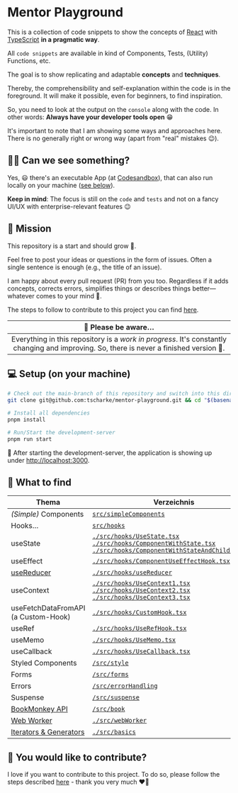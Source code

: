 # Mentor Playground

This is a collection of code snippets to show the concepts of [React](https://react.dev) with [TypeScript](https://www.typescriptlang.org) **in a pragmatic way**.

All `code snippets` are available in kind of Components, Tests, (Utility) Functions, etc.

The goal is to show replicating and adaptable **concepts** and **techniques**.

Thereby, the comprehensibility and self-explanation within the code is in the foreground.
It will make it possible, even for beginners, to find inspiration.

So, you need to look at the output on the `console` along with the code.
In other words: **Always have your developer tools open** 😁

It's important to note that I am showing some ways and approaches here.
There is no generally right or wrong way (apart from "real" mistakes 😉).

## 🧑‍🎨 Can we see something?

Yes, 😃 there's an executable App (at [Codesandbox](https://githubbox.com/tscharke/mentor-playground)),
that can also run locally on your machine ([see below](#-setup-on-your-machine)).

**Keep in mind**: The focus is still on the `code` and `tests` and not on a fancy UI/UX with enterprise-relevant features 😉

## 🚀 Mission

This repository is a start and should grow 💪.

Feel free to post your ideas or questions in the form of issues. Often a single sentence is enough (e.g., the title of an issue).

I am happy about every pull request (PR) from you too.
Regardless if it adds concepts, corrects errors, simplifies things or describes things
better—whatever comes to your mind 🥳.

The steps to follow to contribute to this project you can find [here](CONTRIBUTING.md).

|                                                           🚧 Please be aware…                                                            |
| :--------------------------------------------------------------------------------------------------------------------------------------: |
| Everything in this repository is a _work in progress_. It's constantly changing and improving. So, there is never a finished version 🤷. |

## 💻 Setup (on your machine)

```bash
# Check out the main-branch of this repository and switch into this directory
git clone git@github.com:tscharke/mentor-playground.git && cd "$(basename "$_" .git)"

# Install all dependencies
pnpm install

# Run/Start the development-server
pnpm run start
```

🤩 After starting the development-server, the application is showing up under [http://localhost:3000](http://localhost:3000).

## 👀 What to find

| Thema                                                            | Verzeichnis                                                                                                                                                                                                                                  |
|------------------------------------------------------------------|----------------------------------------------------------------------------------------------------------------------------------------------------------------------------------------------------------------------------------------------|
| _(Simple)_ Components                                            | [`src/simpleComponents`](./src/simpleComponents)                                                                                                                                                                                             |
| Hooks…                                                           | [`src/hooks`](./src/hooks)                                                                                                                                                                                                                   |
| useState                                                         | [`./src/hooks/UseState.tsx`](./src/hooks/UseState.tsx)<br/> [`./src/hooks/ComponentWithState.tsx`](./src/hooks/ComponentWithState.tsx) <br/> [`./src/hooks/ComponentWithStateAndChildren.tsx`](./src/hooks/ComponentWithStateAndChildren.tsx) |
| useEffect                                                        | [`./src/hooks/ComponentUseEffectHook.tsx`](./src/hooks/ComponentUseEffectHook.tsx)                                                                                                                                                           |
| [useReducer](./src/hooks/useReducer/UseReducer.md)               | [`./src/hooks/useReducer`](./src/hooks/useReducer)                                                                                                                                                                                           |
| useContext                                                       | [`./src/hooks/UseContext1.tsx`](./src/hooks/UseContext1.tsx) <br/>[`./src/hooks/UseContext2.tsx`](./src/hooks/UseContext2.tsx)<br/>[`./src/hooks/UseContext3.tsx`](./src/hooks/UseContext2.tsx)                                              |
| useFetchDataFromAPI (a Custom-Hook)                              | [`./src/hooks/CustomHook.tsx`](./src/hooks/CustomHook.tsx)                                                                                                                                                                                   |
| useRef                                                           | [`./src/hooks/UseRefHook.tsx`](./src/hooks/UseRefHook.tsx)                                                                                                                                                                                   |
| useMemo                                                          | [`./src/hooks/UseMemo.tsx`](./src/hooks/UseMemo.tsx)                                                                                                                                                                                         |
| useCallback                                                      | [`./src/hooks/UseCallback.tsx`](./src/hooks/UseCallback.tsx)                                                                                                                                                                                 |
| Styled Components                                                | [`/src/style`](./src/style)                                                                                                                                                                                                                  |
| Forms                                                            | [`/src/forms`](./src/forms)                                                                                                                                                                                                                  |
| Errors                                                           | [`/src/errorHandling`](./src/errorHandling)                                                                                                                                                                                                  |
| Suspense                                                         | [`/src/suspense`](./src/suspense)                                                                                                                                                                                                            |
| [BookMonkey API](https://github.com/workshops-de/bookmonkey-api) | [`/src/book`](./src/book)                                                                                                                                                                                                                    |
| [Web Worker](./src/webWorker/README.md)                          | [`./src/webWorker`](./src/webWorker)                                                                                                                                                                                              |
| [Iterators & Generators](./src/basics/README.md)                 | [`./src/basics`](./src/basics)                                                                                                                                                                                               |

## 🤝 You would like to contribute?

I love if you want to contribute to this project.
To do so, please follow the steps described [here](CONTRIBUTING.md) - thank you very much ❤️🙏
